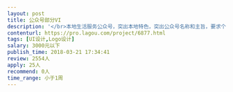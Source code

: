 ```yaml
---                
layout: post       
title: 公众号部分VI           
description: '</br>本地生活服务公众号，突出本地特色，突出公众号名称和主旨，要求个性张扬</br>一、公众号头像</br>二、公众号引导关注</br>三、内容文饰</br>四、定制二维码</br>五、底部公众号介绍</br>'     
contenturl: https://pro.lagou.com/project/6877.html      
tags: [UI设计,Logo设计]            
salary: 3000元以下          
publish_time: 2018-03-21 17:34:41         
review: 2554人                   
apply: 25人                   
recommend: 0人                   
time_range: 小于1周              
---                 
```

